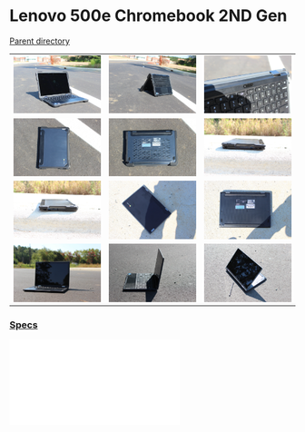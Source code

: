 # Lenovo 500e Chromebook 2ND Gen
[Parent directory](../index.md)

<table>
  <tr>
    <td><img src='IMG_6345.JPG'/></td>
    <td><img src='IMG_6346.JPG'/></td>
    <td><img src='IMG_6347.JPG'/></td>
  </tr>
  <tr>
    <td><img src='IMG_6348.JPG'/></td>
    <td><img src='IMG_6349.JPG'/></td>
    <td><img src='IMG_6350.JPG'/></td>
  </tr>
  <tr>
    <td><img src='IMG_6351.JPG'/></td>
    <td><img src='IMG_6352.JPG'/></td>
    <td><img src='IMG_6353.JPG'/></td>
  </tr>
  <tr>
    <td><img src='IMG_6354.JPG'/></td>
    <td><img src='IMG_6355.JPG'/></td>
    <td><img src='IMG_6356.JPG'/></td>
  </tr>
</table>

### [Specs](Specs.txt)

<embed src='Specs.txt'>
